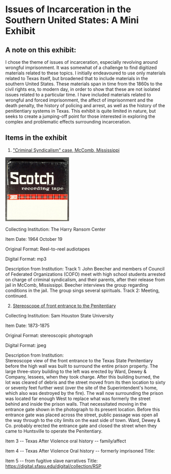 # Issues of Incarceration in the Southern United States: A Mini Exhibit

## A note on this exhibit: 

I chose the theme of issues of incarceration, especially revolving around wrongful imprisonment. 
It was somewhat of a challenge to find digitized materials related to these topics. I initially 
endeavoured to use only materials related to Texas itself, but broadened that to include materials 
in the southern United States. These materials span in time from the 1860s to the civil rights era, 
to modern day, in order to show that these are not isolated issues related to a particular time. 
I have included materials related to wrongful and forced imprisonment, the affect of imprisonment 
and the death penalty, the history of policing and arrest, as well as the history of the penitientiary 
systems in Texas. This exhibit is quite limited in nature, but seeks to create a jumping-off point for 
those interested in exploring the complex and problematic effects surrounding incarceration. 

## Items in the exhibit

1. ["Criminal Syndicalism" case, McComb, Mississippi](https://hrc.contentdm.oclc.org/digital/collection/p15878coll1/id/37)
<p>
<img src="/images/HRC-Beecher-audio-image.jpg"  width="200" height="200">
</p>
Collecting Institution: The Harry Ransom Center

Item Date: 1964 October 19

Original Format: Reel-to-reel audiotapes

Digital Format: mp3

Description from Institution: 
Track 1: John Beecher and members of Council of Federated Organizations (COFO) meet with high school students arrested on charge of criminal syndicalism, and their parents, after their release from jail in McComb, Mississippi. Beecher interviews the group regarding conditions in the jail. The group sings several spirituals. Track 2: Meeting, continued.





2. [Stereoscope of front entrance to the Penitentiary](https://digital.library.shsu.edu/digital/collection/p243coll3/id/5607)

Collecting Institution: Sam Houston State University

Item Date: 1873-1875

Original Format: stereoscopic photograph

Digital Format: jpeg

Description from Institution: 	
Stereoscope view of the front entrance to the Texas State Penitentiary before the high wall was built to surround the entire prison property. The large three-story building to the left was erected by Ward, Dewey & Company, lessees, when they took charge. After this building burned, the lot was cleared of debris and the street moved from its then location to sixty or seventy feet further west (over the site of the Superintendent's home, which also was destroyed by the fire). The wall now surrounding the prison was located far enough West to replace what was formerly the street behind and inside the prison walls. That necessitated moving in the entrance gate shown in the photograph to its present location. Before this entrance gate was placed across the street, public passage was open all the way through to the city limits on the east side of town. Ward, Dewey & Co. probably erected the entrance gate and closed the street when they came to Huntsville to operate the Penitentiary.


Item 3 -- Texas After Violence oral history -- family/affect


Item 4 -- Texas After Violence Oral history -- formerly imprisoned
Title:


Item 5 -- from fugitive slave narratives
Title:
https://digital.sfasu.edu/digital/collection/RSP
